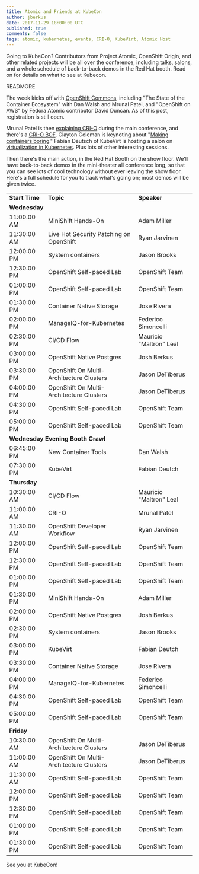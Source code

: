 ```yaml
---
title: Atomic and Friends at KubeCon
author: jberkus
date: 2017-11-29 18:00:00 UTC
published: true
comments: false
tags: atomic, kubernetes, events, CRI-O, KubeVirt, Atomic Host
---
```


Going to KubeCon?  Contributors from Project Atomic, OpenShift Origin, and other related projects will be all over the conference, including talks, salons, and a whole schedule of back-to-back demos in the Red Hat booth. Read on for details on what to see at Kubecon.

READMORE

The week kicks off with [OpenShift Commons](http://openshiftgathering.com/openshiftgathering/austin), including "The State of the Container Ecosystem" with Dan Walsh and Mrunal Patel, and "OpenShift on AWS" by Fedora Atomic contributor David Duncan.  As of this post, registration is still open.

Mrunal Patel is then [explaining CRI-O](https://kccncna17.sched.com/event/CU6T/cri-o-all-the-runtime-kubernetes-needs-and-nothing-more-mrunal-patel-red-hat) during the main conference, and there's a [CRI-O BOF](https://kccncna17.sched.com/event/CU8j/cri-o-hosted-by-daniel-walsh-red-hat).  Clayton Coleman is keynoting about &quot;[Making containers boring](https://kccncna17.sched.com/event/CUEB/keynote-red-hat-making-containers-boring-again-clayton-coleman-architect-kubernetes-and-openshift-red-hat).&quot;  Fabian Deutsch of KubeVirt is hosting a salon on [virtualization in Kubernetes](https://kccncna17.sched.com/event/CU8m/virtualizing-workloads-on-kubernetes-hosted-by-fabian-deutsch-red-hat).  Plus lots of other interesting sessions.

Then there's the main action, in the Red Hat Booth on the show floor.  We'll have back-to-back demos in the mini-theater all conference long, so that you can see lots of cool technology without ever leaving the show floor.  Here's a full schedule for you to track what's going on; most demos will be given twice.  

<table class="waffle" cellspacing="2" cellpadding="2"><tbody>
<tr style='height:16px;'><td><strong>Start Time</strong></td><td><strong>Topic</strong></td><td><strong>Speaker</strong></td></tr>
<tr style='height:16px;'><td class="s1" dir="ltr" colspan="3"><strong>Wednesday</strong></td></tr>
<tr style='height:16px;'><td>11:00:00 AM</td><td>MiniShift Hands-On</td><td>Adam Miller</td></tr>
<tr style='height:16px;'><td>11:30:00 AM</td><td>Live Hot Security Patching on OpenShift</td><td>Ryan Jarvinen</td></tr>
<tr style='height:16px;'><td>12:00:00 PM</td><td>System containers</td><td>Jason Brooks</td></tr>
<tr style='height:16px;'><td>12:30:00 PM</td><td>OpenShift Self-paced Lab</td><td>OpenShift Team</td></tr>
<tr style='height:16px;'><td>01:00:00 PM</td><td>OpenShift Self-paced Lab</td><td>OpenShift Team</td></tr>
<tr style='height:16px;'><td>01:30:00 PM</td><td>Container Native Storage</td><td>Jose Rivera</td></tr>
<tr style='height:16px;'><td>02:00:00 PM</td><td>ManageIQ-for-Kubernetes</td><td>Federico Simoncelli</td></tr>
<tr style='height:16px;'><td>02:30:00 PM</td><td>CI/CD Flow</td><td>Mauricio &quot;Maltron&quot; Leal</td></tr>
<tr style='height:16px;'><td>03:00:00 PM</td><td>OpenShift Native Postgres</td><td>Josh Berkus</td></tr>
<tr style='height:16px;'><td>03:30:00 PM</td><td>OpenShift On Multi-Architecture Clusters</td><td>Jason DeTiberus</td></tr>
<tr style='height:16px;'><td>04:00:00 PM</td><td>OpenShift On Multi-Architecture Clusters</td><td>Jason DeTiberus</td></tr>
<tr style='height:16px;'><td>04:30:00 PM</td><td>OpenShift Self-paced Lab</td><td>OpenShift Team</td></tr>
<tr style='height:16px;'><td>05:00:00 PM</td><td>OpenShift Self-paced Lab</td><td>OpenShift Team</td></tr>
<tr style='height:16px;'><td class="s1" dir="ltr" colspan="3"><strong>Wednesday Evening Booth Crawl</strong></td></tr>
<tr style='height:16px;'><td>06:45:00 PM</td><td>New Container Tools</td><td>Dan Walsh</td></tr>
<tr style='height:16px;'><td>07:30:00 PM</td><td>KubeVirt</td><td class="s3" dir="ltr">Fabian Deutch</td></tr>
<tr style='height:16px;'><td class="s1" dir="ltr" colspan="3"><strong>Thursday</strong></td></tr>
<tr style='height:16px;'><td>10:30:00 AM</td><td>CI/CD Flow</td><td>Mauricio &quot;Maltron&quot; Leal</td></tr>
<tr style='height:16px;'><td>11:00:00 AM</td><td>CRI-O</td><td>Mrunal Patel</td></tr>
<tr style='height:16px;'><td>11:30:00 AM</td><td class="s3" dir="ltr">OpenShift Developer Workflow</td><td>Ryan Jarvinen</td></tr>
<tr style='height:16px;'><td>12:00:00 PM</td><td>OpenShift Self-paced Lab</td><td>OpenShift Team</td></tr>
<tr style='height:16px;'><td>12:30:00 PM</td><td>OpenShift Self-paced Lab</td><td>OpenShift Team</td></tr>
<tr style='height:16px;'><td>01:00:00 PM</td><td>OpenShift Self-paced Lab</td><td>OpenShift Team</td></tr>
<tr style='height:16px;'><td>01:30:00 PM</td><td>MiniShift Hands-On</td><td>Adam Miller</td></tr>
<tr style='height:16px;'><td>02:00:00 PM</td><td>OpenShift Native Postgres</td><td>Josh Berkus</td></tr>
<tr style='height:16px;'><td>02:30:00 PM</td><td>System containers</td><td>Jason Brooks</td></tr>
<tr style='height:16px;'><td>03:00:00 PM</td><td>KubeVirt</td><td class="s3" dir="ltr">Fabian Deutch</td></tr>
<tr style='height:16px;'><td>03:30:00 PM</td><td>Container Native Storage</td><td>Jose Rivera</td></tr>
<tr style='height:16px;'><td>04:00:00 PM</td><td>ManageIQ-for-Kubernetes</td><td>Federico Simoncelli</td></tr>
<tr style='height:16px;'><td>04:30:00 PM</td><td>OpenShift Self-paced Lab</td><td>OpenShift Team</td></tr>
<tr style='height:16px;'><td>05:00:00 PM</td><td>OpenShift Self-paced Lab</td><td>OpenShift Team</td></tr>
<tr style='height:16px;'><td class="s1" dir="ltr" colspan="3"><strong>Friday</strong></td></tr>
<tr style='height:16px;'><td>10:30:00 AM</td><td>OpenShift On Multi-Architecture Clusters</td><td>Jason DeTiberus</td></tr>
<tr style='height:16px;'><td>11:00:00 AM</td><td>OpenShift On Multi-Architecture Clusters</td><td>Jason DeTiberus</td></tr>
<tr style='height:16px;'><td>11:30:00 AM</td><td>OpenShift Self-paced Lab</td><td>OpenShift Team</td></tr>
<tr style='height:16px;'><td>12:00:00 PM</td><td>OpenShift Self-paced Lab</td><td>OpenShift Team</td></tr>
<tr style='height:16px;'><td>12:30:00 PM</td><td>OpenShift Self-paced Lab</td><td>OpenShift Team</td></tr>
<tr style='height:16px;'><td>01:00:00 PM</td><td>OpenShift Self-paced Lab</td><td>OpenShift Team</td></tr>
<tr style='height:16px;'><td>01:30:00 PM</td><td>OpenShift Self-paced Lab</td><td>OpenShift Team</td></tr></tbody></table>

See you at KubeCon!
